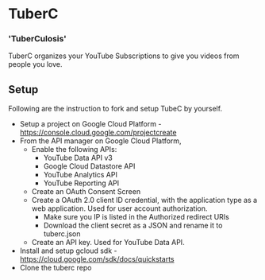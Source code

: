 # TuberC
### 'TuberCulosis'

TuberC organizes your YouTube Subscriptions to give you videos from people you love.

## Setup

Following are the instruction to fork and setup TubeC by yourself.

* Setup a project on Google Cloud Platform - https://console.cloud.google.com/projectcreate
* From the API manager on Google Cloud Platform,
  * Enable the following APIs:
    * YouTube Data API v3	
    * Google Cloud Datastore API
    * YouTube Analytics API	
    * YouTube Reporting API
  * Create an OAuth Consent Screen
  * Create a OAuth 2.0 client ID credential, with the application type as a web application. Used for user account authorization.
    * Make sure you IP is listed in the Authorized redirect URIs
    * Download the client secret as a JSON and rename it to tuberc.json
  * Create an API key. Used for YouTube Data API.
* Install and setup gcloud sdk - https://cloud.google.com/sdk/docs/quickstarts
* Clone the tuberc repo

